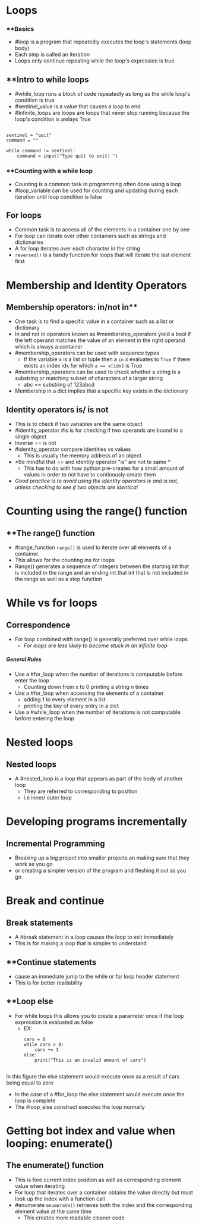 # Loops
### **Basics
-  #loop is a program that repeatedly executes the loop's statements (loop body)
- Each step is called an iteration
- Loops only continue repeating while the loop's expression is true
## **Intro to while loops
- #while_loop runs a block of code repeatedly as long as the while loop's condition is true
- #sentinel_value is a value that causes a loop to end
- #Infinite_loops are loops are loops that never stop running because the loop's condition is awlays True
```

sentinel = "quit"
command = ""

while command != sentinel:
    command = input("Type quit to exit: ")
```
### **Counting with a while loop
- Counting is a common task in programming often done using a loop 
- #loop_variable can be used for counting and updating during each iteration until loop condition is false
## **For loops**
- Common task is to access all of the elements in a container one by one
- For loop can iterate over other containers such as strings and dictionaries
- A for loop iterates over each character in the string
- `reversed()` is a handy function for loops that will iterate the last element first
# Membership and Identity Operators
## Membership operators: in/not in**
- One task is to find a specific value in a container such as a list or dictionary
- In and not in operators known as #membership_operators yield a bool if the left operand matches the value of an element in the right operand which is always a container
- #membership_operators can be used with sequence types
	- If the variable x is a list or tuple then a `in` x evaluates to `True` if there exists an index idx for which `a == x[idx]` is True 
- #membership_operators can be used to check whether a string is a substring or matching subset of characters of a larger string 
	- abc == substring of 123abcd
- Membership in a dict implies that a specific key exists in the dictionary
## **Identity operators is/ is not**
- This is to check if two variables are the same object
- #identity_operator #is is for checking if two operands are bound to a single object
- Inverse == is not
- #identity_operator compare identities vs values
	- This is usually the memory address of an object
- *Be mindful that == and identity operator "is" are not te same *
	- This has to do with how python pre-creates for a small amount of values in order to not have to continously create them
- *Good practice is to avoid using the identity operators is and is not, unless checking to see if two objects are identical*
# Counting using the range() function
## **The range() function
- #range_function `range()` is used to iterate over all elements of a container.
- This allows for the counting ins for loops
- Range() generates a sequence of integers between the starting int that is included in the range and an ending int that int that is not included in the range as well as a step function

 # While vs for loops

## **Correspondence**
- For loop combined with range() is generally preferred over while loops
	- *For loops are less likely to become stuck in an infinite loop*
##### General Rules
- Use a #for_loop when the number of iterations is computable before enter the loop
	- Counting down from x to 0 printing a string n times
- Use a #for_loop when accessing the elements of a container
	- adding 1 to every element in a list
	- printing the key of every entry in a dict
- Use a #while_loop when the number of iterations is not computable before entering the loop
# Nested loops
## **Nested loops**
- A #nested_loop is a loop that appears as part of the body of another loop
	- They are referred to corresponding to position 
	- i.e inner/ outer loop

# Developing programs incrementally
## **Incremental Programming**
- Breaking up a big project into smaller projects an making sure that they work as you go
- or creating a simpler version of the program and fleshing it out as you go
# Break and continue
## **Break statements**
- A #break statement in a loop causes the loop to exit immediately
- This is for making a loop that is simpler to understand
## **Continue statements
- cause an immediate jump to the while or for loop header statement
- This is for better readability
## **Loop else
- For while loops this allows you to create a parameter once if the loop expression is evaluated as false
	- EX:
	  ```
	  cars = 0
	  while cars > 0:
		  cars += 1 
	  else:
		  print("This is an invalid amount of cars")
		
	  ```
 In this figure the else statement would execute once as a result of cars being equal to zero
 - In the case of a #for_loop the else statement would execute once the loop is complete
 - The #loop_else construct executes the loop normally
 # Getting bot index and value when looping: enumerate()
## **The enumerate() function**
- This is fore current index position as well as corresponding element value when iterating
- For loop that iterates over a container obtains the value directly but must look up the index with a function call
- #enumerate `enumerate()` retrieves both the index and the corresponding element value at the same time
	- This creates more readable cleaner code 

 